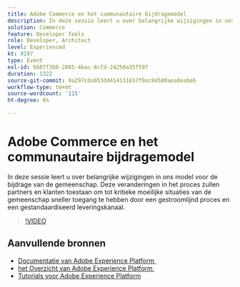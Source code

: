 ```yaml
---
title: Adobe Commerce en het communautaire bijdragemodel
description: In deze sessie leert u over belangrijke wijzigingen in ons model voor de bijdrage van de gemeenschap. Deze veranderingen in het proces zullen partners en klanten toestaan om tot kritieke moeilijke situaties van de gemeenschap sneller toegang te hebben door een gestroomlijnd proces en een gestandaardiseerd leveringskanaal.
solution: Commerce
feature: Developer Tools
role: Developer, Architect
level: Experienced
kt: 9197
type: Event
exl-id: 6b07f3b8-2885-4bac-8cfd-24250a35f597
duration: 1322
source-git-commit: 9a297cda953d4414131657f9ac84580aea0eabeb
workflow-type: tm+mt
source-wordcount: '115'
ht-degree: 6%

---
```


# Adobe Commerce en het communautaire bijdragemodel

In deze sessie leert u over belangrijke wijzigingen in ons model voor de bijdrage van de gemeenschap. Deze veranderingen in het proces zullen partners en klanten toestaan om tot kritieke moeilijke situaties van de gemeenschap sneller toegang te hebben door een gestroomlijnd proces en een gestandaardiseerd leveringskanaal.

>[!VIDEO](https://video.tv.adobe.com/v/337766/?quality=12&learn=on&hidetitle=true)

## Aanvullende bronnen

- [&#x200B; Documentatie van Adobe Experience Platform &#x200B;](https://experienceleague.adobe.com/docs/experience-platform.html?lang=nl-NL)
- [&#x200B; het Overzicht van Adobe Experience Platform &#x200B;](https://experienceleague.adobe.com/docs/experience-platform/landing/home.html?lang=nl-NL)
- [Tutorials voor Adobe Experience Platform](https://experienceleague.adobe.com/docs/platform-learn/tutorials/overview.html?lang=nl)
